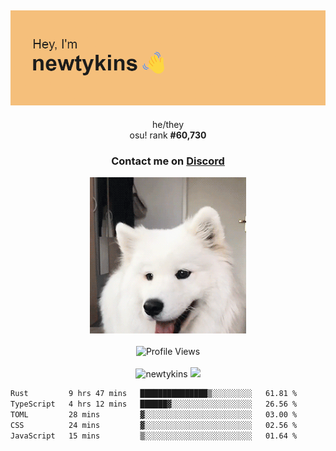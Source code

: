 <div align="center">
    <p>
        <h2>
            <img src="banner.png" alt="✨ Hey, I'm newt!">
        </h2>
        <p>
			he/they <br>
			osu! rank <strong>#<!--osu-global-rank-->60,730<!--osu-global-rank--></strong>
		</p>
		<h3>Contact me on <a href="https://discord.gg/brEhN5Y7YK">Discord</a></h3>
    </p>
    <img src="dog.gif" height="250"><br><br>
    <img src="https://komarev.com/ghpvc/?username=newtykins&style=flat-square&color=000000" alt="Profile Views">
    <br><br>
</div>

<div align="center">
	<img src="https://github-readme-stats.vercel.app/api?username=newtykins&show_icons=true&locale=en&theme=dark&hide_border=true&count_private=true&custom_title=My%20Stats&line_height=25" alt="newtykins" width="420">
    <img src="https://github-readme-streak-stats.herokuapp.com?user=newtykins&hide_border=true&date_format=M%20j%5B%2C%20Y%5D&theme=dark" width="420">
</div>

<!--START_SECTION:waka-->

```txt
Rust         9 hrs 47 mins   ███████████████▒░░░░░░░░░   61.81 %
TypeScript   4 hrs 12 mins   ██████▓░░░░░░░░░░░░░░░░░░   26.56 %
TOML         28 mins         ▓░░░░░░░░░░░░░░░░░░░░░░░░   03.00 %
CSS          24 mins         ▓░░░░░░░░░░░░░░░░░░░░░░░░   02.56 %
JavaScript   15 mins         ▒░░░░░░░░░░░░░░░░░░░░░░░░   01.64 %
```

<!--END_SECTION:waka-->
